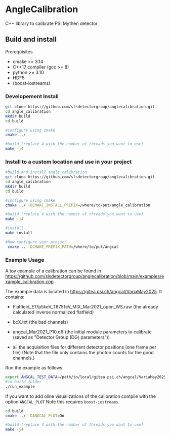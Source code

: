 # AngleCalibration
C++ library to calibrate PSI Mythen detector 

## Build and install

Prerequisites
- cmake >= 3.14
- C++17 compiler (gcc >= 8)
- python >= 3.10
- HDF5
- (boost-iostreams) 

### Developement Install

```bash
git clone https://github.com/slsdetectorgroup/anglecalibration.git
cd angle_calibration 
mkdir build
cd build

#configure using cmake
cmake ../

#build (replace 4 with the number of threads you want to use)
make -j4 
```

### Install to a custom location and use in your project

```bash
#build and install angle_calibration 
git clone https://github.com/slsdetectorgroup/anglecalibration.git
cd angle_calibration
mkdir build
cd build

#configure using cmake
cmake ../ -DCMAKE_INSTALL_PREFIX=/where/to/put/angle_calibration

#build (replace 4 with the number of threads you want to use)
make -j4 

#install
make install

#Now configure your project
 cmake .. -DCMAKE_PREFIX_PATH=/where/to/put/angcal
```

### Example Usage

A toy example of a calibration can be found in https://github.com/slsdetectorgroup/anglecalibration/blob/main/examples/example_calibration.cpp 

The example data is located in https://gitea.psi.ch/angcal/VariaMay2025. It contains: 

- Flatfield_E17p5keV_T8751eV_MIX_Mar2021_open_WS.raw (the already calculated inverse normalized flatfield)

- bcX.txt (the bad channels)

- angcal_Mar2021_P10.off (the initial module parameters to calibrate (saved as "Detector Group (DG) parameters"))

- all the acquisition files for different detector positions (one frame per file) (Note that the file only contains the photon counts for the good channels.)

Run the example as follows: 

```bash 
export ANGCAL_TEST_DATA=/path/to/local/gitea.psi.ch/angcal/VariaMay2025 
#in build folder
./run_example

```

If you want to add oline visualizations of the calibration compile with the option `ANGCAL_PLOT`
Note this requires `boost-iostreams`. 

```bash 
cd build
cmake ../ -DANGCAL_PLOT=On

#build (replace 4 with the number of threads you want to use)
make -j4
```



